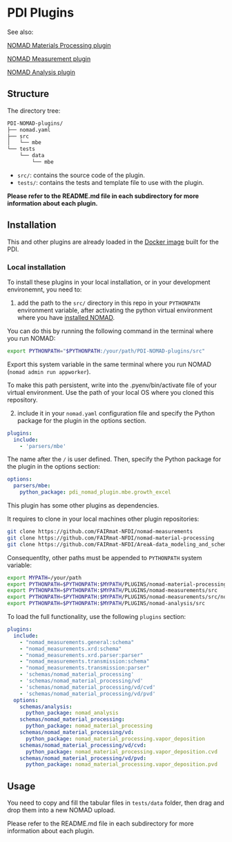 # PDI Plugins

See also:

[NOMAD Materials Processing plugin](https://github.com/FAIRmat-NFDI/nomad-material-processing)

[NOMAD Measurement plugin](https://github.com/FAIRmat-NFDI/nomad-measurements)

[NOMAD Analysis plugin](https://github.com/FAIRmat-NFDI/nomad-analysis)

## Structure

The directory tree:

```bash
PDI-NOMAD-plugins/
├── nomad.yaml
├── src
│   └── mbe
└── tests
    └── data
        └── mbe
```

- `src/`: contains the source code of the plugin.
- `tests/`: contains the tests and template file to use with the plugin.

**Please refer to the README.md file in each subdirectory for more information about each plugin.**

## Installation

This and other plugins are already loaded in the [Docker image](hhttps://github.com/PDI-Berlin/PDI-NOMAD-Oasis-image/pkgs/container/pdi-nomad-oasis-image) built for the PDI.

### Local installation

To install these plugins in your local installation, or in your development environemnt, you need to:

1. add the path to the `src/` directory in this repo in your `PYTHONPATH` environment variable, after activating the python virtual environment where you have [installed NOMAD](https://nomad-lab.eu/prod/v1/staging/docs/howto/develop/setup.html).

You can do this by running the following command in the terminal where you run NOMAD:

```sh
export PYTHONPATH="$PYTHONPATH:/your/path/PDI-NOMAD-plugins/src"
```

Export this system variable in the same terminal where you run NOMAD (`nomad admin run appworker`).

To make this path persistent, write into the .pyenv/bin/activate file of your virtual environment. Use the path of your local OS where you cloned this repository.

2. include it in your `nomad.yaml` configuration file and specify the Python package for the plugin in the options section.

```yaml
plugins:
  include:
    - 'parsers/mbe'
```

The name after the `/` is user defined.
Then, specify the Python package for the plugin in the options section:

```yaml
options:
  parsers/mbe:
    python_package: pdi_nomad_plugin.mbe.growth_excel
```

This plugin has some other plugins as dependencies.

It requires to clone in your local machines other plugin repositories:

```sh
git clone https://github.com/FAIRmat-NFDI/nomad-measurements
git clone https://github.com/FAIRmat-NFDI/nomad-material-processing
git clone https://github.com/FAIRmat-NFDI/AreaA-data_modeling_and_schemas
```

Consequentlty, other paths must be appended to `PYTHONPATH` system variable:

```sh
export MYPATH=/your/path
export PYTHONPATH=$PYTHONPATH:$MYPATH/PLUGINS/nomad-material-processing/src
export PYTHONPATH=$PYTHONPATH:$MYPATH/PLUGINS/nomad-measurements/src
export PYTHONPATH=$PYTHONPATH:$MYPATH/PLUGINS/nomad-measurements/src/nomad_measurements
export PYTHONPATH=$PYTHONPATH:$MYPATH/PLUGINS/nomad-analysis/src
```

To load the full functionality, use the following `plugins` section:

```yaml
plugins:
  include:
    - "nomad_measurements.general:schema"
    - "nomad_measurements.xrd:schema"
    - "nomad_measurements.xrd.parser:parser"
    - "nomad_measurements.transmission:schema"
    - "nomad_measurements.transmission:parser"
    - 'schemas/nomad_material_processing'
    - 'schemas/nomad_material_processing/vd'
    - 'schemas/nomad_material_processing/vd/cvd'
    - 'schemas/nomad_material_processing/vd/pvd'
  options:
    schemas/analysis:
      python_package: nomad_analysis
    schemas/nomad_material_processing:
      python_package: nomad_material_processing
    schemas/nomad_material_processing/vd:
      python_package: nomad_material_processing.vapor_deposition
    schemas/nomad_material_processing/vd/cvd:
      python_package: nomad_material_processing.vapor_deposition.cvd
    schemas/nomad_material_processing/vd/pvd:
      python_package: nomad_material_processing.vapor_deposition.pvd
```

## Usage

You need to copy and fill the tabular files in `tests/data` folder, then drag and drop them into a new NOMAD upload.

Please refer to the README.md file in each subdirectory for more information about each plugin.
